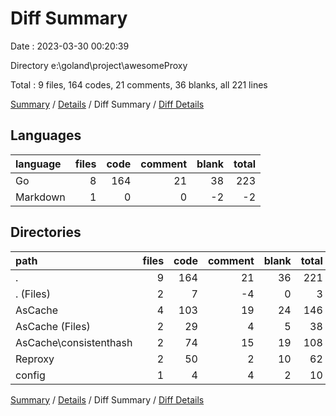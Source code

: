 # Diff Summary

Date : 2023-03-30 00:20:39

Directory e:\\goland\\project\\awesomeProxy

Total : 9 files,  164 codes, 21 comments, 36 blanks, all 221 lines

[Summary](results.md) / [Details](details.md) / Diff Summary / [Diff Details](diff-details.md)

## Languages
| language | files | code | comment | blank | total |
| :--- | ---: | ---: | ---: | ---: | ---: |
| Go | 8 | 164 | 21 | 38 | 223 |
| Markdown | 1 | 0 | 0 | -2 | -2 |

## Directories
| path | files | code | comment | blank | total |
| :--- | ---: | ---: | ---: | ---: | ---: |
| . | 9 | 164 | 21 | 36 | 221 |
| . (Files) | 2 | 7 | -4 | 0 | 3 |
| AsCache | 4 | 103 | 19 | 24 | 146 |
| AsCache (Files) | 2 | 29 | 4 | 5 | 38 |
| AsCache\\consistenthash | 2 | 74 | 15 | 19 | 108 |
| Reproxy | 2 | 50 | 2 | 10 | 62 |
| config | 1 | 4 | 4 | 2 | 10 |

[Summary](results.md) / [Details](details.md) / Diff Summary / [Diff Details](diff-details.md)